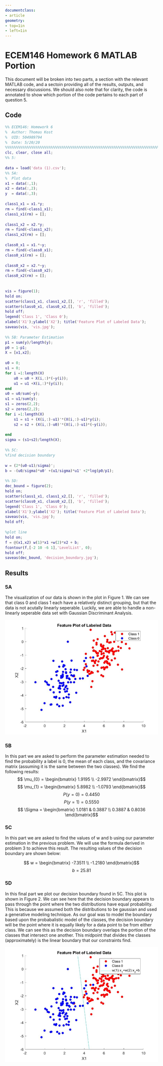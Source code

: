 ```yaml
---
documentclass:
- article
geometry:
- top=1in
- left=1in
---
```


# ECEM146 Homework 6 MATLAB Portion

This document will be broken into two parts, a section with the relevant MATLAB code, and a sectoin providing all of the results, outputs, and necessary discussions. We should also note that for clarity, the code is annotated to show which portion of the code pertains to each part of question 5.

## Code

```MATLAB
%% ECEM146: Homework 6
%  Author: Thomas Kost
%  UID: 504989794
%  Date: 5/20/20
%%%%%%%%%%%%%%%%%%%%%%%%%%%%%%%%%%%%%%%%%%%%%%%%%%%%%%%%%%%%%%%%%%%%%%%%%%
clc, clear, close all;
%% 5:

data = load('data (1).csv');
%% 5A:
%  Plot data
x1 = data(:,1);
x2 = data(:,2);
y  = data(:,3);

class1_x1 = x1.*y;
rm = find(~class1_x1);
class1_x1(rm) = [];

class1_x2 = x2.*y;
rm = find(~class1_x2);
class1_x2(rm) = [];

class0_x1 = x1.*~y;
rm = find(~class0_x1);
class0_x1(rm) = [];

class0_x2 = x2.*~y;
rm = find(~class0_x2);
class0_x2(rm) = [];


vis = figure(1);
hold on;
scatter(class1_x1, class1_x2,[], 'r', 'filled');
scatter(class0_x1, class0_x2,[], 'b', 'filled');
hold off;
legend('Class 1', 'Class 0');
xlabel('X1');ylabel('X2'); title('Feature Plot of Labeled Data');
saveas(vis, 'vis.jpg');

%% 5B: Parameter Estimation
p1 = sum(y)/length(y);
p0 = 1-p1;
X = [x1,x2];

u0 = 0;
u1 = 0;
for i =1:length(X)
    u0 = u0 + X(i,:)*(~y(i));
    u1 = u1 +X(i,:)*(y(i));
end
u0 = u0/sum(~y);
u1 = u1/sum(y);
s1 = zeros(2,2);
s2 = zeros(2,2);
for i =1:length(X)
    s1 = s1 + (X(i,:)-u1)'*(X(i,:)-u1)*y(i);
    s2 = s2 + (X(i,:)-u0)'*(X(i,:)-u1)*(~y(i));
    
end
sigma = (s1+s2)/length(X);

%% 5C: 
%find decision boundary

w = (2*(u0-u1)/sigma)';
b = -(u0/sigma)*u0' +(u1/sigma)*u1' +2*log(p0/p1);

%% 5D:
dec_bound = figure(2);
hold on;
scatter(class1_x1, class1_x2,[], 'r', 'filled');
scatter(class0_x1, class0_x2,[], 'b', 'filled');
legend('Class 1', 'Class 0');
xlabel('X1');ylabel('X2'); title('Feature Plot of Labeled Data');
saveas(vis, 'vis.jpg');
hold off;

%plot line
hold on;
f = @(x1,x2) w(1)*x1 +w(2)*x2 + b;
fcontour(f,[-2 10 -6 1],'LevelList', 0);
hold off;
saveas(dec_bound, 'decision_boundary.jpg');
```

## Results

### 5A

The visualization of our data is shown in the plot in Figure 1. We can see that class 0 and class 1 each have a relatively distinct grouping, but that the data is not acutally linearly seperable. Luckily, we are able to handle a non-linearly seperable data set with Gaussian Discriminant Analysis.

![Features plotted and labeled by class](vis.jpg)

### 5B

In this part we are asked to perform the parameter estimation needed to find the probability a label is 0, the mean of each class, and the covariance matrix (assuming it is the same between the two classes). We find the following results:
$$ \mu_{0} = \begin{bmatrix} 1.9195  \\ -2.9972 \end{bmatrix}$$
$$ \mu_{1} = \begin{bmatrix} 5.8982 \\ -1.0793 \end{bmatrix}$$
$$ P (y=0) = 0.4450 $$
$$ P (y=1) = 0.5550 $$
$$ \Sigma = \begin{bmatrix} 1.0181 & 0.3887   \\ 0.3887 & 0.8036 \end{bmatrix}$$

### 5C

In this part we are asked to find the values of w and b using our parameter estimation in the previous problem.  We will use the formula derived in problem 3 to achieve this result. The resulting values of the decision boundary are shown below:

$$ w = \begin{bmatrix} -7.3511 \\ -1.2180 \end{bmatrix}$$
$$ b = 25.81 $$

### 5D

In this final part we plot our decision boundary found in 5C. This plot is shown in Figure 2. We can see here that the decision boundary appears to pass through the point where the two distributions have equal probability. This is because we assumed both the distributions to be gaussian and used a generative modeling technique. As our goal was to model the boundary based upon the probabalistic model of the classes, the decision boundary will be the point where it is equally likely for a data point to be from either class. We can see this as the decision boundary overlaps the portion of the classes that intersect one another. This midpoint that divides the classes (approximately) is the linear boundary that our constraints find.

![Decision Boundary](decision_boundary.jpg)
